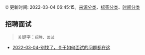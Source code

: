 :alarm_clock: 更新时间: 2022-03-04 06:45:15。[来源分类](../README.md)、[标签分类](../TAGS.md)、[时间分类](../TIMELINE.md)

## 招聘面试


> 关键字：`招聘`、`面试`



- [2022-03-04-别找了，关于如何面试的问题都在这](https://toutiao.io/k/k9rxkb7) 